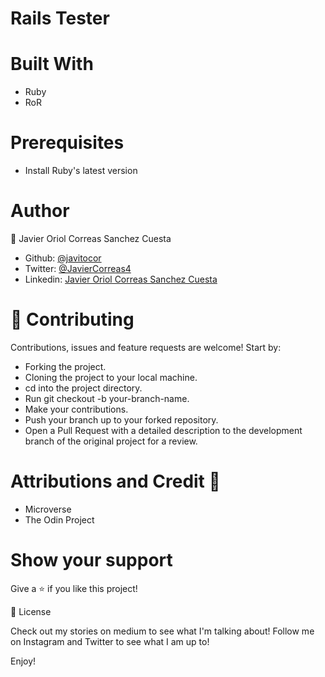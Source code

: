 # Rails Tester

# Built With
- Ruby
- RoR

# Prerequisites
- Install Ruby's latest version

# Author

👤 Javier Oriol Correas Sanchez Cuesta

- Github: [@javitocor](https://github.com/javitocor)
- Twitter: [@JavierCorreas4](https://twitter.com/JavierCorreas4)
- Linkedin: [Javier Oriol Correas Sanchez Cuesta](https://www.linkedin.com/in/javier-correas-sanchez-cuesta-15289482/)

# 🤝 Contributing
Contributions, issues and feature requests are welcome! Start by:

- Forking the project.
- Cloning the project to your local machine.
- cd into the project directory.
- Run git checkout -b your-branch-name.
- Make your contributions.
- Push your branch up to your forked repository.
- Open a Pull Request with a detailed description to the development branch of the original project for a review.

# Attributions and Credit 🚀
- Microverse
- The Odin Project

# Show your support
Give a ⭐️ if you like this project!

📝 License

Check out my stories on medium to see what I'm talking about! Follow me on Instagram and Twitter to see what I am up to!

Enjoy!

